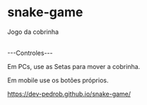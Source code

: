 # snake-game
Jogo da cobrinha

<br>
---Controles---

Em PCs, use as Setas para mover a cobrinha.

Em mobile use os botões próprios.
<br>

https://dev-pedrob.github.io/snake-game/
